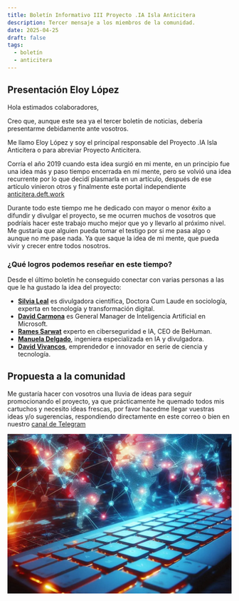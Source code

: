 ```yaml
---
title: Boletín Informativo III Proyecto .IA Isla Anticitera
description: Tercer mensaje a los miembros de la comunidad.
date: 2025-04-25
draft: false
tags:
  - boletín
  - anticitera
---
```


## Presentación Eloy López

Hola estimados colaboradores,

Creo que, aunque este sea ya el tercer boletín de noticias, debería presentarme debidamente ante vosotros.

Me llamo Eloy López y soy el principal responsable del Proyecto .IA Isla Anticitera o para abreviar Proyecto Anticitera.

Corría el año 2019 cuando esta idea surgió en mi mente, en un principio fue una idea más y paso tiempo encerrada en mi mente, pero se volvió una idea recurrente por lo que decidí plasmarla en un artículo, después de ese artículo vinieron otros y finalmente este portal independiente [anticitera.deft.work](https://anticitera.deft.work)

Durante todo este tiempo me he dedicado con mayor o menor éxito a difundir y divulgar el proyecto, se me ocurren muchos de vosotros que podríais hacer este trabajo mucho mejor que yo y llevarlo al próximo nivel. Me gustaría que alguien pueda tomar el testigo por si me pasa algo o aunque no me pase nada. Ya que saque la idea de mi mente, que pueda vivir y crecer entre todos nosotros.

### ¿Qué logros podemos reseñar en este tiempo?

Desde el último boletín he conseguido conectar con varias personas a las que le ha gustado la idea del proyecto:

- [**Silvia Leal**](https://silvialeal.es/) es divulgadora científica, Doctora Cum Laude en sociología, experta en tecnología y transformación digital.
- [**David Carmona**](https://www.linkedin.com/in/david-carmona/) es General Manager de Inteligencia Artificial en Microsoft.
- [**Rames Sarwat**](https://www.linkedin.com/in/rames) experto en ciberseguridad e IA, CEO de BeHuman.
- [**Manuela Delgado**](https://www.linkedin.com/in/manuela-delgado-cruz/), ingeniera especializada en IA y divulgadora.
- [**David Vivancos**](https://vivancos.com/), emprendedor e innovador en serie de ciencia y tecnología.

## Propuesta a la comunidad

Me gustaría hacer con vosotros una lluvia de ideas para seguir promocionando el proyecto, ya que prácticamente he quemado todos mis cartuchos y necesito ideas frescas, por favor hacedme llegar vuestras ideas y/o sugerencias, respondiendo directamente en este correo o bien en nuestro [canal de Telegram](https://t.me/+oAeZGMsePDg2ZDI0)

<a href="https://anticitera.deft.work">
  <img src="/img/TecladoyPaises.webp" alt="Un teclado de ordenador retroiluminado en color rojo, con un mapa del mundo de fondo mostrando nodos de colores interconectados.">
</a>